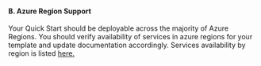 <h4><b>B. Azure Region Support</b></h4>
Your Quick Start should be deployable across the majority of Azure Regions. You should verify availability of services in azure regions
for your template and update documentation accordingly. Services availability by region is listed <a href="https://github.com/Azure/azure-quickstart-templates/tree/master/chef-server-compliance-delivery-devops">here.</a>
